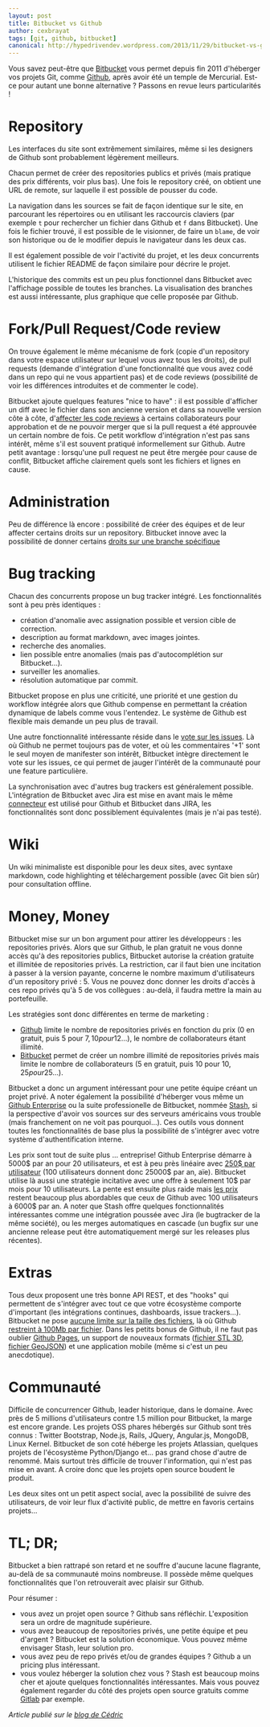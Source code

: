 ```yaml
---
layout: post
title: Bitbucket vs Github
author: cexbrayat
tags: [git, github, bitbucket]
canonical: http://hypedrivendev.wordpress.com/2013/11/29/bitbucket-vs-github/
---
```


Vous savez peut-être que [Bitbucket](https://bitbucket.org) vous permet depuis fin 2011 d'héberger vos projets Git, comme [Github](http://github.com), après avoir été un temple de Mercurial. Est-ce pour autant une bonne alternative ? Passons en revue leurs particularités !

<h1>Repository</h1>

Les interfaces du site sont extrêmement similaires, même si les designers de Github sont probablement légèrement meilleurs.

Chacun permet de créer des repositories publics et privés (mais pratique des prix différents, voir plus bas). Une fois le repository créé, on obtient une URL de remote, sur laquelle il est possible de pousser du code.

La navigation dans les sources se fait de façon identique sur le site, en parcourant les répertoires ou en utilisant les raccourcis claviers (par exemple `t` pour rechercher un fichier dans Github et `f` dans Bitbucket). Une fois le fichier trouvé, il est possible de le visionner, de faire un `blame`, de voir son historique ou de le modifier depuis le navigateur dans les deux cas.

Il est également possible de voir l'activité du projet, et les deux concurrents utilisent le fichier README de façon similaire pour décrire le projet.

L'historique des commits est un peu plus fonctionnel dans Bitbucket avec l'affichage possible de toutes les branches. La visualisation des branches est aussi intéressante, plus graphique que celle proposée par Github.

<h1>Fork/Pull Request/Code review</h1>

On trouve également le même mécanisme de fork (copie d'un repository dans votre espace utilisateur sur lequel vous avez tous les droits), de pull requests (demande d'intégration d'une fonctionnalité que vous avez codé dans un repo qui ne vous appartient pas) et de code reviews (possibilité de voir les différences introduites et de commenter le code).

Bitbucket ajoute quelques features "nice to have" : il est possible d'afficher un diff avec le fichier dans son ancienne version et dans sa nouvelle version côte à côte, d'[affecter les code reviews](http://blog.bitbucket.org/2013/02/25/pull-requests-now-with-reviewers-and-smarter-notifications/
) à certains collaborateurs pour approbation et de ne pouvoir merger que si la pull request a été approuvée un certain nombre de fois. Ce petit workflow d'intégration n'est pas sans intérêt, même s'il est souvent pratiqué informellement sur Github. Autre petit avantage : lorsqu'une pull request ne peut être mergée pour cause de conflit, Bitbucket affiche clairement quels sont les fichiers et lignes en cause.

<h1>Administration</h1>

Peu de différence là encore : possibilité de créer des équipes et de leur affecter certains droits sur un repository. Bitbucket innove avec la possibilité de donner certains [droits sur une branche spécifique](http://blog.bitbucket.org/2013/09/16/take-control-with-branch-restrictions/)

<h1>Bug tracking</h1>

Chacun des concurrents propose un bug tracker intégré. Les fonctionnalités sont à peu près identiques :
- création d'anomalie avec assignation possible et version cible de correction.
- description au format markdown, avec images jointes.
- recherche des anomalies.
- lien possible entre anomalies (mais pas d'autocomplétion sur Bitbucket...).
- surveiller les anomalies.
- résolution automatique par commit.

Bitbucket propose en plus une criticité, une priorité et une gestion du workflow intégrée alors que Github compense en permettant la création dynamique de labels comme vous l'entendez. Le système de Github est flexible mais demande un peu plus de travail.

Une autre fonctionnalité intéressante réside dans le [vote sur les issues](http://blog.bitbucket.org/2013/08/14/no-more-1s-bitbucket-issues-now-has-voting/). Là où Github ne permet toujours pas de voter, et où les commentaires '+1' sont le seul moyen de manifester son intérêt, Bitbucket intègre directement le vote sur les issues, ce qui permet de jauger l'intérêt de la communauté pour une feature particulière.

La synchronisation avec d'autres bug trackers est généralement possible. L'intégration de Bitbucket avec Jira est mise en avant mais le même [connecteur](https://confluence.atlassian.com/display/BITBUCKET/Use+the+JIRA+DVCS+Connector+Plugin) est utilisé pour Github et Bitbucket dans JIRA, les fonctionnalités sont donc possiblement équivalentes (mais je n'ai pas testé).

<h1>Wiki</h1>

Un wiki minimaliste est disponible pour les deux sites, avec syntaxe markdown, code highlighting et téléchargement possible (avec Git bien sûr) pour consultation offline.

<h1>Money, Money</h1>

Bitbucket mise sur un bon argument pour attirer les développeurs : les repositories privés. Alors que sur Github, le plan gratuit ne vous donne accès qu'à des repositories publics, Bitbucket autorise la création gratuite et illimitée de repositories privés. La restriction, car il faut bien une incitation à passer à la version payante, concerne le nombre maximum d'utilisateurs d'un repository privé : 5. Vous ne pouvez donc donner les droits d'accès à ces repo privés qu'à 5 de vos collègues : au-delà, il faudra mettre la main au portefeuille.

Les stratégies sont donc différentes en terme de marketing :
- [Github](https://github.com/pricing) limite le nombre de repositories privés en fonction du prix (0 en gratuit, puis 5 pour 7$, 10 pour 12$...), le nombre de collaborateurs étant illimité.
- [Bitbucket](https://bitbucket.org/plans) permet de créer un nombre illimité de repositories privés mais limite le nombre de collaborateurs (5 en gratuit, puis 10 pour 10$, 25 pour 25$...).

Bitbucket a donc un argument intéressant pour une petite équipe créant un projet privé. A noter également la possibilité d'héberger vous même un [Github Enterprise](https://enterprise.github.com/) ou la suite professionelle de Bitbucket, nommée [Stash](https://www.atlassian.com/software/stash/overview), si la perspective d'avoir vos sources sur des serveurs américains vous trouble (mais franchement on ne voit pas pourquoi...). Ces outils vous donnent toutes les fonctionnalités de base plus la possibilité de s'intégrer avec votre système d'authentification interne.

Les prix sont tout de suite plus ... entreprise! Github Enterprise démarre à 5000$ par an pour 20 utilisateurs, et est à peu près linéaire avec [250$ par utilisateur](https://enterprise.github.com/pricing) (100 utilisateurs donnent donc 25000$ par an, aïe). Bitbucket utilise là aussi une stratégie incitative avec une offre à seulement 10$ par mois pour 10 utilisateurs. La pente est ensuite plus raide mais [les prix](https://www.atlassian.com/software/stash/pricing) restent beaucoup plus abordables que ceux de Github avec 100 utilisateurs à 6000$ par an. A noter que Stash offre quelques fonctionnalités intéressantes comme une intégration poussée avec Jira (le bugtracker de la même société), ou les merges automatiques en cascade (un bugfix sur une ancienne release peut être automatiquement mergé sur les releases plus récentes).

<h1>Extras</h1>

Tous deux proposent une très bonne API REST, et des "hooks" qui permettent de s'intégrer avec tout ce que votre écosystème comporte d'important (les intégrations continues, dashboards, issue trackers...).
Bitbucket ne pose [aucune limite sur la taille des fichiers](https://confluence.atlassian.com/pages/viewpage.action?pageId=273877699), là où Github [restreint à 100Mb par fichier](https://help.github.com/articles/what-is-my-disk-quota).
Dans les petits bonus de Github, il ne faut pas oublier [Github Pages](http://pages.github.com/), un support de nouveaux formats ([fichier STL 3D](https://github.com/cexbrayat/3d-pixel-art/blob/master/ninja-squad-3d-smoothed.stl), [fichier GeoJSON](https://github.com/benbalter/dc-maps/blob/master/embassies.geojson)) et une application mobile (même si c'est un peu anecdotique).

<h1>Communauté</h1>

Difficile de concurrencer Github, leader historique, dans le domaine. Avec près de 5 millions d'utilisateurs contre 1.5 million pour Bitbucket, la marge est encore grande. Les projets OSS phares hébergés sur Github sont très connus : Twitter Bootstrap, Node.js, Rails, JQuery, Angular.js, MongoDB, Linux Kernel. Bitbucket de son coté héberge les projets Atlassian, quelques projets de l'écosystème Python/Django et... pas grand chose d'autre de renommé. Mais surtout très difficile de trouver l'information, qui n'est pas mise en avant. A croire donc que les projets open source boudent le produit.

Les deux sites ont un petit aspect social, avec la possibilité de suivre des utilisateurs, de voir leur flux d'activité public, de mettre en favoris certains projets...

<h1>TL; DR;</h1>

Bitbucket a bien rattrapé son retard et ne souffre d'aucune lacune flagrante, au-delà de sa communauté moins nombreuse. Il possède même quelques fonctionnalités que l'on retrouverait avec plaisir sur Github.

Pour résumer :
- vous avez un projet open source ? Github sans réfléchir. L'exposition sera un ordre de magnitude supérieure.
- vous avez beaucoup de repositories privés, une petite équipe et peu d'argent&nbsp;? Bitbucket est la solution économique. Vous pouvez même envisager Stash, leur solution pro.
- vous avez peu de repo privés et/ou de grandes équipes ? Github a un pricing plus intéressant.
- vous voulez héberger la solution chez vous ? Stash est beaucoup moins cher et ajoute quelques fonctionnalités intéressantes. Mais vous pouvez également regarder du côté des projets open source gratuits comme [Gitlab](http://gitlab.org/) par exemple.

_Article publié sur le [blog de Cédric](http://hypedrivendev.wordpress.com/2013/11/29/bitbucket-vs-github/ "Article original sur le blog de Cédric Exbrayat")_
